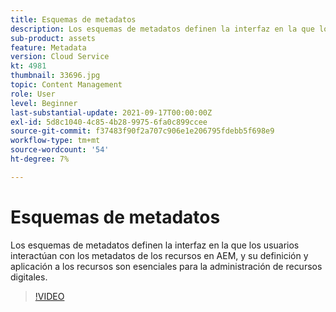 ```yaml
---
title: Esquemas de metadatos
description: Los esquemas de metadatos definen la interfaz en la que los usuarios interactúan con los metadatos de los recursos en AEM, y su definición y aplicación a los recursos son esenciales para la administración de recursos digitales.
sub-product: assets
feature: Metadata
version: Cloud Service
kt: 4981
thumbnail: 33696.jpg
topic: Content Management
role: User
level: Beginner
last-substantial-update: 2021-09-17T00:00:00Z
exl-id: 5d8c1040-4c85-4b28-9975-6fa0c899ccee
source-git-commit: f37483f90f2a707c906e1e206795fdebb5f698e9
workflow-type: tm+mt
source-wordcount: '54'
ht-degree: 7%

---
```


# Esquemas de metadatos

Los esquemas de metadatos definen la interfaz en la que los usuarios interactúan con los metadatos de los recursos en AEM, y su definición y aplicación a los recursos son esenciales para la administración de recursos digitales.

>[!VIDEO](https://video.tv.adobe.com/v/33696/?quality=12&learn=on&hidetitle=true)
